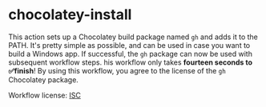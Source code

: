 # chocolatey-install
This action sets up a Chocolatey build package named `gh` and adds it to the PATH. It's pretty simple as possible, and can be used in case you want to build a Windows app. If successful, the `gh` package can now be used with subsequent workflow steps. his workflow only takes **fourteen seconds to ✅finish**! By using this workflow, you agree to the license of the `gh` Chocolatey package.

Workflow license: [ISC](./LICENSE)
